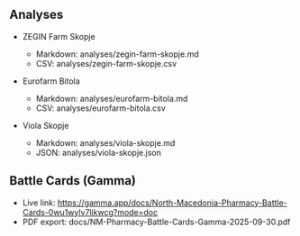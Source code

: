 ## Analyses

- ZEGIN Farm Skopje
  - Markdown: analyses/zegin-farm-skopje.md
  - CSV: analyses/zegin-farm-skopje.csv

- Eurofarm Bitola
  - Markdown: analyses/eurofarm-bitola.md
  - CSV: analyses/eurofarm-bitola.csv

- Viola Skopje
  - Markdown: analyses/viola-skopje.md
  - JSON: analyses/viola-skopje.json
    
## Battle Cards (Gamma)
- Live link: https://gamma.app/docs/North-Macedonia-Pharmacy-Battle-Cards-0wu1wylv7likwcg?mode=doc
- PDF export: docs/NM-Pharmacy-Battle-Cards-Gamma-2025-09-30.pdf

